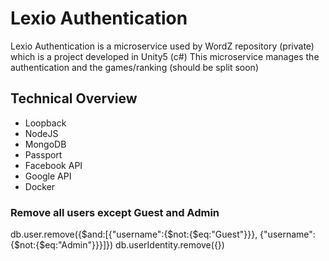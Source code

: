 # Lexio Authentication

Lexio Authentication is a microservice used by WordZ repository (private) which is a project developed in Unity5 (c#)
This microservice manages the authentication and the games/ranking (should be split soon)

## Technical Overview
- Loopback  
- NodeJS  
- MongoDB  
- Passport  
- Facebook API  
- Google API
- Docker


### Remove all users except Guest and Admin
db.user.remove({$and:[{"username":{$not:{$eq:"Guest"}}}, {"username":{$not:{$eq:"Admin"}}}]})
db.userIdentity.remove({})